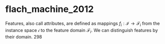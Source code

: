 # flach_machine_2012

Features, also call attributes, are defined as mappings $f_i: \mathcal{I} \rightarrow \mathcal{F}_i$ from the instance space $\mathcal{i}$ to the feature domain $\mathcal{F}_i$. We can distinguish features by their domain. 298